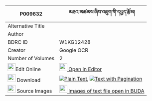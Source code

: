 |P009632|མཐའ་མཚམས་ཞིབ་འཇུག་གི་དཔྱད་རྩོམ། 
| --- | --- 
|Alternative Title |
|Author | 
|BDRC ID | W1KG12428
|Creator | Google OCR
|Number of Volumes| 2
|<img width="25" src="https://img.icons8.com/color/25/000000/edit-property.png">Edit Online| [<img width="25" src="https://avatars.githubusercontent.com/u/45091458?s=200&v=4"> Open in Editor](http://editor.openpecha.org/P009632)
|<img width="25" src="https://img.icons8.com/fluent/48/000000/download-2.png"/>  Download | [![](https://img.icons8.com/color/20/000000/txt.png)Plain Text](https://github.com/Openpecha/P009632/releases/download/v2/tatsam_shyibjuk_gi_che_tsom_plain_P009632.zip), [![](https://img.icons8.com/color/20/000000/txt.png)Text with Pagination](https://github.com/Openpecha/P009632/releases/download/v2/tatsam_shyibjuk_gi_che_tsom_pages_P009632.zip)
|<img width="25" src="https://img.icons8.com/plasticine/100/000000/pictures-folder.png"/>  Source Images | [<img width="25" src="https://library.bdrc.io/icons/BUDA-small.svg"> Images of text file open in BUDA](https://library.bdrc.io/show/bdr:W1KG12428)